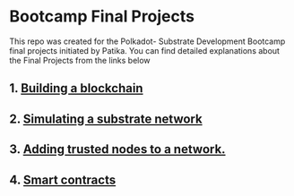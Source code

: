 # Bootcamp Final Projects

This repo was created for the Polkadot- Substrate Development Bootcamp final projects initiated by Patika. You can find detailed explanations about the Final Projects from the links below

## 1. [Building a blockchain](https://github.com/abdullahozkoc/patika_bootcamp_polkadot_final_project/tree/main/BuildingBlockchain)

## 2. [Simulating a substrate network](https://github.com/abdullahozkoc/patika_bootcamp_polkadot_final_project/tree/main/SimulateNetwork)

## 3. [Adding trusted nodes to a network.](https://github.com/abdullahozkoc/patika_bootcamp_polkadot_final_project/tree/main/AddingTrustedNode)  
## 4. [Smart contracts](https://github.com/abdullahozkoc/patika_bootcamp_polkadot_final_project/tree/main/flipper)  
  

